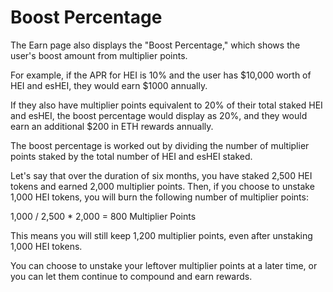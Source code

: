 # Boost Percentage

The Earn page also displays the "Boost Percentage," which shows the user's boost amount from multiplier points.

For example, if the APR for HEI is 10% and the user has $10,000 worth of HEI and esHEI, they would earn $1000 annually.

If they also have multiplier points equivalent to 20% of their total staked HEI and esHEI, the boost percentage would display as 20%, and they would earn an additional $200 in ETH rewards annually.

The boost percentage is worked out by dividing the number of multiplier points staked by the total number of HEI and esHEI staked.

Let's say that over the duration of six months, you have staked 2,500 HEI tokens and earned 2,000 multiplier points. Then, if you choose to unstake 1,000 HEI tokens, you will burn the following number of multiplier points:

1,000 / 2,500 \* 2,000 = 800 Multiplier Points

This means you will still keep 1,200 multiplier points, even after unstaking 1,000 HEI tokens.&#x20;

You can choose to unstake your leftover multiplier points at a later time, or you can let them continue to compound and earn rewards.
